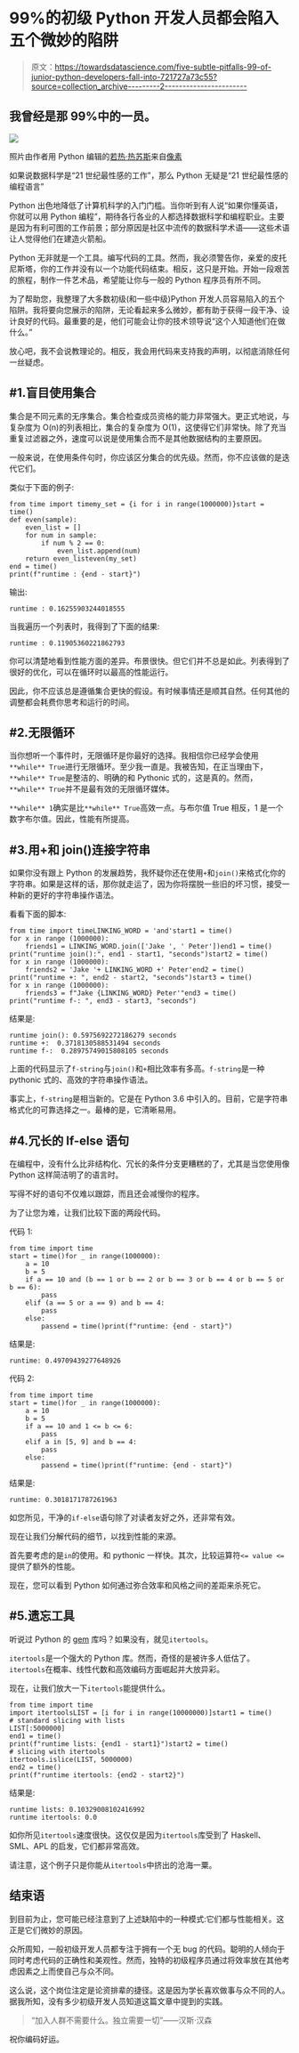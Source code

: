 # 99%的初级 Python 开发人员都会陷入五个微妙的陷阱

> 原文：<https://towardsdatascience.com/five-subtle-pitfalls-99-of-junior-python-developers-fall-into-721727a73c55?source=collection_archive---------2----------------------->

## 我曾经是那 99%中的一员。

![](img/af71d94df929fe77b76decd25650e66b.png)

照片由作者用 Python 编辑的[若热·热苏斯](https://www.pexels.com/@jorge-jesus-137537?utm_content=attributionCopyText&utm_medium=referral&utm_source=pexels)来自[像素](https://www.pexels.com/photo/computer-program-language-text-614117/?utm_content=attributionCopyText&utm_medium=referral&utm_source=pexels)

如果说数据科学是“21 世纪最性感的工作”，那么 Python 无疑是“21 世纪最性感的编程语言”

Python 出色地降低了计算机科学的入门门槛。当你听到有人说“如果你懂英语，你就可以用 Python 编程”，期待各行各业的人都选择数据科学和编程职业。主要是因为有利可图的工作前景；部分原因是社区中流传的数据科学术语——这些术语让人觉得他们在建造火箭船。

Python 无非就是一个工具。编写代码的工具。然而，我必须警告你，亲爱的皮托尼斯塔，你的工作并没有以一个功能代码结束。相反，这只是开始。开始一段艰苦的旅程，制作一件艺术品，希望能让你与一般的 Python 程序员有所不同。

为了帮助您，我整理了大多数初级(和一些中级)Python 开发人员容易陷入的五个陷阱。我将要向您展示的陷阱，无论看起来多么微妙，都有助于获得一段干净、设计良好的代码。最重要的是，他们可能会让你的技术领导说“这个人知道他们在做什么。”

放心吧，我不会说教理论的。相反，我会用代码来支持我的声明，以彻底消除任何一丝疑虑。

## #1.盲目使用集合

集合是不同元素的无序集合。集合检查成员资格的能力非常强大。更正式地说，与复杂度为 O(n)的列表相比，集合的复杂度为 O(1)，这使得它们非常快。除了充当重复过滤器之外，速度可以说是使用集合而不是其他数据结构的主要原因。

一般来说，在使用条件句时，你应该区分集合的优先级。然而，你不应该做的是迭代它们。

类似于下面的例子:

```
from time import timemy_set = {i for i in range(1000000)}start = time()
def even(sample):
    even_list = []
    for num in sample:
        if num % 2 == 0:
            even_list.append(num)
    return even_listeven(my_set)
end = time()
print(f"runtime : {end - start}")
```

输出:

```
runtime : 0.16255903244018555
```

当我遍历一个列表时，我得到了下面的结果:

```
runtime : 0.11905360221862793
```

你可以清楚地看到性能方面的差异。布景很快。但它们并不总是如此。列表得到了很好的优化，可以在循环时以最高的性能运行。

因此，你不应该总是遵循集合更快的假设。有时候事情还是顺其自然。任何其他的调整都会耗费你思考和运行的时间。

## #2.无限循环

当你想听一个事件时，无限循环是你最好的选择。我相信你已经学会使用`**while** True`进行无限循环。至少我一直是。我被告知，在正当理由下，`**while** True`是整洁的、明确的和 Pythonic 式的，这是真的。然而，`**while** True`并不是最有效的无限循环媒体。

`**while** 1`确实是比`**while** True`高效一点。与布尔值 True 相反，1 是一个数字布尔值。因此，性能有所提高。

## #3.用+和 join()连接字符串

如果你没有跟上 Python 的发展趋势，我怀疑你还在使用`+`和`join()`来格式化你的字符串。如果是这样的话，那你就走运了，因为你将摆脱一些旧的坏习惯，接受一种新的更好的字符串操作语法。

看看下面的脚本:

```
from time import timeLINKING_WORD = 'and'start1 = time()
for x in range (1000000):
    friends1 = LINKING_WORD.join(['Jake ', ' Peter'])end1 = time()
print("runtime join():", end1 - start1, "seconds")start2 = time()
for x in range (1000000):
    friends2 = 'Jake '+ LINKING_WORD +' Peter'end2 = time()
print("runtime +: ", end2 - start2, "seconds")start3 = time()
for x in range (1000000):
    friends3 = f"Jake {LINKING_WORD} Peter'"end3 = time()
print("runtime f-: ", end3 - start3, "seconds")
```

结果是:

```
runtime join(): 0.5975692272186279 seconds
runtime +:  0.3718130588531494 seconds
runtime f-:  0.28975749015808105 seconds
```

上面的代码显示了`f-string`与`join()`和`+`相比效率有多高。`f-string`是一种 pythonic 式的、高效的字符串操作语法。

事实上，`f-string`是相当新的。它是在 Python 3.6 中引入的。目前，它是字符串格式化的可靠选择之一。最棒的是，它清晰易用。

## #4.冗长的 If-else 语句

在编程中，没有什么比非结构化、冗长的条件分支更糟糕的了，尤其是当您使用像 Python 这样简洁明了的语言时。

写得不好的语句不仅难以跟踪，而且还会减慢你的程序。

为了让您为难，让我们比较下面的两段代码。

代码 1:

```
from time import time
start = time()for _ in range(1000000):
    a = 10
    b = 5
    if a == 10 and (b == 1 or b == 2 or b == 3 or b == 4 or b == 5 or b == 6):
        pass
    elif (a == 5 or a == 9) and b == 4:
        pass
    else:
        passend = time()print(f"runtime: {end - start}")
```

结果是:

```
runtime: 0.49709439277648926
```

代码 2:

```
from time import time
start = time()for _ in range(1000000):
    a = 10
    b = 5
    if a == 10 and 1 <= b <= 6:
        pass
    elif a in [5, 9] and b == 4:
        pass
    else:
        passend = time()print(f"runtime: {end - start}")
```

结果是:

```
runtime: 0.3018171787261963
```

如您所见，干净的`if-else`语句除了对读者友好之外，还非常有效。

现在让我们分解代码的细节，以找到性能的来源。

首先要考虑的是`in`的使用。和 pythonic 一样快。其次，比较运算符`<= value <=`提供了额外的性能。

现在，您可以看到 Python 如何通过弥合效率和风格之间的差距来杀死它。

## #5.遗忘工具

听说过 Python 的 [gem](https://more-itertools.readthedocs.io/en/latest/index.html) 库吗？如果没有，就见`itertools`。

`itertools`是一个强大的 Python 库。然而，奇怪的是被许多人低估了。`itertools`在概率、线性代数和高效编码方面崛起并大放异彩。

现在，让我们放大一下`itertools`能提供什么。

```
from time import time
import itertoolsLIST = [i for i in range(10000000)]start1 = time()
# standard slicing with lists
LIST[:5000000]
end1 = time()
print(f"runtime lists: {end1 - start1}")start2 = time()
# slicing with itertools
itertools.islice(LIST, 5000000)
end2 = time()
print(f"runtime itertools: {end2 - start2}")
```

结果是:

```
runtime lists: 0.10329008102416992
runtime itertools: 0.0
```

如你所见`itertools`速度很快。这仅仅是因为`itertools`库受到了 Haskell、SML、APL 的启发，它们都非常高效。

请注意，这个例子只是你能从`itertools`中挤出的沧海一粟。

## 结束语

到目前为止，您可能已经注意到了上述缺陷中的一种模式:它们都与性能相关。这正是它们微妙的原因。

众所周知，一般初级开发人员都专注于拥有一个无 bug 的代码。聪明的人倾向于同时考虑代码的正确性和美观性。然而，独特的初级程序员通过将效率放在其他考虑因素之上而使自己与众不同。

这么说，这个岗位注定是论资排辈的捷径。这是因为学长喜欢做事与众不同的人。据我所知，没有多少初级开发人员知道这篇文章中提到的实践。

> “加入人群不需要什么。独立需要一切”——汉斯·汉森

祝你编码好运。